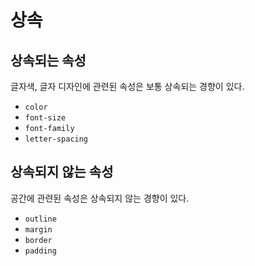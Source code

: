 # 상속

## 상속되는 속성

글자색, 글자 디자인에 관련된 속성은 보통 상속되는 경향이 있다.

* `color`
* `font-size`
* `font-family`
* `letter-spacing`

## 상속되지 않는 속성

공간에 관련된 속성은 상속되지 않는 경향이 있다.

* `outline`
* `margin`
* `border`
* `padding`
